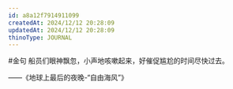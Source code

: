 ```yaml
---
id: a8a12f7914911099
createdAt: 2024/12/12 20:28:09
updatedAt: 2024/12/12 20:28:09
thinoType: JOURNAL
---
```

#金句 船员们眼神飘忽，小声地咳嗽起来，好催促尴尬的时间尽快过去。

——《地球上最后的夜晚-“自由海风”》